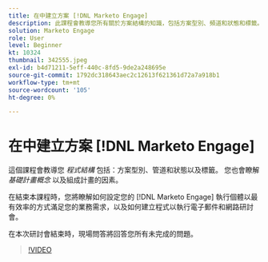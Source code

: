 ```yaml
---
title: 在中建立方案 [!DNL Marketo Engage]
description: 此課程會教導您所有關於方案結構的知識，包括方案型別、頻道和狀態和標籤。
solution: Marketo Engage
role: User
level: Beginner
kt: 10324
thumbnail: 342555.jpeg
exl-id: b4d71211-5eff-440c-8fd5-9de2a248695e
source-git-commit: 1792dc318643aec2c12613f621361d72a7a918b1
workflow-type: tm+mt
source-wordcount: '105'
ht-degree: 0%

---
```


# 在中建立方案 [!DNL Marketo Engage]

這個課程會教導您 *程式結構* 包括：方案型別、管道和狀態以及標籤。 您也會瞭解 *基礎計畫概念* 以及組成計畫的因素。

在結束本課程時，您將瞭解如何設定您的 [!DNL Marketo Engage] 執行個體以最有效率的方式滿足您的業務需求，以及如何建立程式以執行電子郵件和網路研討會。

在本次研討會結束時，現場問答將回答您所有未完成的問題。

>[!VIDEO](https://video.tv.adobe.com/v/342555/?quality=12&learn=on)
